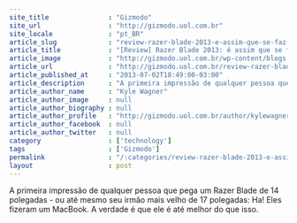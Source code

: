 ```yaml
---
site_title               : "Gizmodo"
site_url                 : "http://gizmodo.uol.com.br"
site_locale              : "pt_BR"
article_slug             : "review-razer-blade-2013-e-assim-que-se-faz-um-laptop-com-windows"
article_title            : "[Review] Razer Blade 2013: é assim que se faz um laptop com Windows"
article_image            : "http://gizmodo.uol.com.br/wp-content/blogs.dir/8/files/2013/07/k-bigpic2.jpg"
article_url              : "http://gizmodo.uol.com.br/review-razer-blade-2013/"
article_published_at     : "2013-07-02T18:49:00-03:00"
article_description      : "A primeira impressão de qualquer pessoa que pega um Razer Blade de 14 polegadas - ou até mesmo seu irmão mais velho de 17 polegadas: Ha! Eles fizeram um MacBook. A verdade é que ele é até melhor do que isso."
article_author_name      : "Kyle Wagner"
article_author_image     : null
article_author_biography : null
article_author_profile   : "http://gizmodo.uol.com.br/author/kylewagner/"
article_author_facebook  : null
article_author_twitter   : null
category                 : ['technology']
tags                     : ['Gizmodo']
permalink                : "/:categories/review-razer-blade-2013-e-assim-que-se-faz-um-laptop-com-windows/"
layout                   : post
---
```


A primeira impressão de qualquer pessoa que pega um Razer Blade de 14 polegadas - ou até mesmo seu irmão mais velho de 17 polegadas: Ha! Eles fizeram um MacBook. A verdade é que ele é até melhor do que isso.
